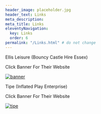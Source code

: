 ```yaml
---
header_image: placeholder.jpg
header_text: Links
meta_description:
meta_title: Links
eleventyNavigation:
  key: Links
  order: 6
permalink: "/Links.html" # do not change
---
```


Ellis Leisure (Bouncy Castle Hire Essex)

Click Banner For Their Website

[![banner](/assets/images/ellis-leisure-banner.jpg)](http://www.ellisleisure.co.uk/)

Tipe (Inflated Play Enterprise)

Click Banner For Their Website

[![tipe](/assets/images/tipe-logo.png)](http://www.tipe.co.uk/)
